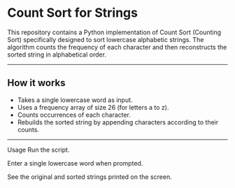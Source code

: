 # Count Sort for Strings

This repository contains a Python implementation of Count Sort (Counting Sort) specifically designed to sort lowercase alphabetic strings. The algorithm counts the frequency of each character and then reconstructs the sorted string in alphabetical order.

---

## How it works

- Takes a single lowercase word as input.
- Uses a frequency array of size 26 (for letters a to z).
- Counts occurrences of each character.
- Rebuilds the sorted string by appending characters according to their counts.

---

Usage
Run the script.

Enter a single lowercase word when prompted.

See the original and sorted strings printed on the screen.
